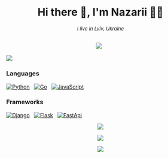 <h1 align='center'> Hi there 👋, I'm Nazarii 👨‍💻</h1>

<h6 align="center" style="font-size: 13px;">I live in Lviv, Ukraine</h6>

<p align='center'>
  <a href="https://www.linkedin.com/in/nazarii-protskiv/"><img src="https://img.shields.io/badge/linkedin-%230077B5.svg?&style=for-the-badge&logo=linkedin&logoColor=white" /></a>&nbsp;&nbsp;
</p>

![](https://komarev.com/ghpvc/?username=nazarii14&style=for-the-badge)


### Languages

[![Python](https://img.shields.io/badge/python-FFD43B?style=for-the-badge&logo=python)](https://github.com/Nazarii14)&nbsp;&nbsp;
[![Go](https://img.shields.io/badge/go-blue?style=for-the-badge&logo=go)](https://github.com/Nazarii14)&nbsp;&nbsp;
[![JavaScript](https://img.shields.io/badge/javascript-555555?style=for-the-badge&logo=javascript)](https://github.com/Nazarii14)&nbsp;&nbsp;

### Frameworks

[![Django](https://img.shields.io/badge/django-darkgreen?style=for-the-badge&logo=django)](https://github.com/Nazarii14)&nbsp;&nbsp;
[![Flask](https://img.shields.io/badge/flask-262626?style=for-the-badge&logo=flask)](https://github.com/Nazarii14)&nbsp;&nbsp;
[![FastApi](https://img.shields.io/badge/FastApi-lightgreen?style=for-the-badge&logo=FastApi)](https://github.com/Nazarii14)&nbsp;&nbsp;

<p align = "center">
   <img  src="https://github-readme-streak-stats.herokuapp.com/?user=nazarii14&show_icons=true&locale=en&layout=compact&theme=tokyonight&line_height=0"/>
</p> 

<p align = "center">
  <img src = "https://github-readme-stats.vercel.app/api?username=nazarii14&show_icons=true&theme=tokyonight&">
</p>

<p align = "center">
  <img src="https://github-readme-stats.vercel.app/api/top-langs/?username=nazarii14&hide=html,css,vim%20script,jupyter%20notebook,c%20sharp,Mathematica&theme=tokyonight">
</p>



